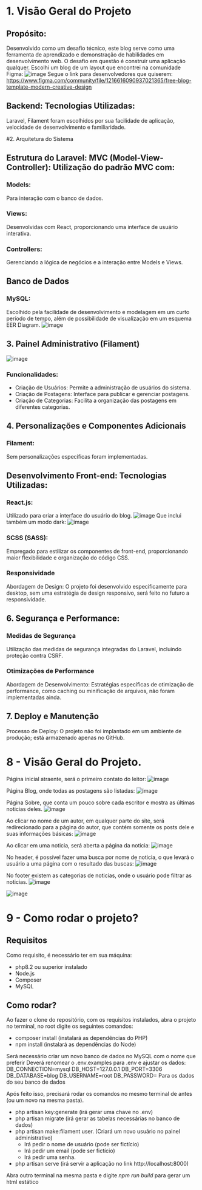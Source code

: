 # 1. Visão Geral do Projeto

## Propósito: 

Desenvolvido como um desafio técnico, este blog serve como uma ferramenta de aprendizado e demonstração de habilidades em desenvolvimento web.
O desafio em questão é construir uma aplicação qualquer.
Escolhi um blog de um layout que encontrei na comunidade Figma:
![image](https://github.com/gabrielestefono/blog_laravel/assets/104292192/7b971759-3272-4385-8aae-bc4b92fd7e55)
Segue o link para desenvolvedores que quiserem:
https://www.figma.com/community/file/1216616090937021365/free-blog-template-modern-creative-design

## Backend: Tecnologias Utilizadas:

Laravel, Filament foram escolhidos por sua facilidade de aplicação, velocidade de desenvolvimento e familiaridade.

#2. Arquitetura do Sistema

## Estrutura do Laravel: MVC (Model-View-Controller): Utilização do padrão MVC com:

### Models:

Para interação com o banco de dados.

### Views:

Desenvolvidas com React, proporcionando uma interface de usuário interativa.

### Controllers:

Gerenciando a lógica de negócios e a interação entre Models e Views.

## Banco de Dados

### MySQL:

Escolhido pela facilidade de desenvolvimento e modelagem em um curto período de tempo, além de possibilidade de visualização em um esquema EER Diagram.
![image](https://github.com/gabrielestefono/blog_laravel/assets/104292192/840ae637-3e09-47a1-8822-c766f1e18a87)

## 3. Painel Administrativo (Filament)
![image](https://github.com/gabrielestefono/blog_laravel/assets/104292192/073e8e48-8bcb-48bd-a42e-0c2dfbadbe0b)

### Funcionalidades:

* Criação de Usuários: Permite a administração de usuários do sistema.
* Criação de Postagens: Interface para publicar e gerenciar postagens.
* Criação de Categorias: Facilita a organização das postagens em diferentes categorias.

## 4. Personalizações e Componentes Adicionais

### Filament:

Sem personalizações específicas foram implementadas.

## Desenvolvimento Front-end: Tecnologias Utilizadas:

### React.js:

Utilizado para criar a interface do usuário do blog.
![image](https://github.com/gabrielestefono/blog_laravel/assets/104292192/0e8128af-97ea-45f0-8839-adb78ca77114)
Que inclui também um modo dark:
![image](https://github.com/gabrielestefono/blog_laravel/assets/104292192/90eee6e4-dd3b-41b2-a181-637c42e2c8f9)

### SCSS (SASS):

Empregado para estilizar os componentes de front-end, proporcionando maior flexibilidade e organização do código CSS.

### Responsividade
Abordagem de Design: O projeto foi desenvolvido especificamente para desktop, sem uma estratégia de design responsivo, será feito no futuro a responsividade.

## 6. Segurança e Performance:

### Medidas de Segurança

Utilização das medidas de segurança integradas do Laravel, incluindo proteção contra CSRF.

### Otimizações de Performance

Abordagem de Desenvolvimento: Estratégias específicas de otimização de performance, como caching ou minificação de arquivos, não foram implementadas ainda.

## 7. Deploy e Manutenção

Processo de Deploy: O projeto não foi implantado em um ambiente de produção; está armazenado apenas no GitHub.

# 8 - Visão Geral do Projeto.
Página inicial atraente, será o primeiro contato do leitor:
![image](https://github.com/gabrielestefono/blog_laravel/assets/104292192/842bf2a3-c966-4ad3-b0d4-497d5f5bd7aa)

Página Blog, onde todas as postagens são listadas:
![image](https://github.com/gabrielestefono/blog_laravel/assets/104292192/d69a4106-433e-4223-9caf-ac0c44cd5538)

Página Sobre, que conta um pouco sobre cada escritor e mostra as últimas noticias deles.
![image](https://github.com/gabrielestefono/blog_laravel/assets/104292192/c5194b6b-b5b2-4434-8acf-e565c9352bac)

Ao clicar no nome de um autor, em qualquer parte do site, será redirecionado para a página do autor, que contém somente os posts dele e suas informações básicas:
![image](https://github.com/gabrielestefono/blog_laravel/assets/104292192/9ebedb8b-649a-4611-bdb6-0405cdf698ca)

Ao clicar em uma noticia, será aberta a página da noticia:
![image](https://github.com/gabrielestefono/blog_laravel/assets/104292192/2b262bb6-4934-4773-ac44-b62a52c25045)

No header, é possível fazer uma busca por nome de noticia, o que levará o usuário a uma página com o resultado das buscas:
![image](https://github.com/gabrielestefono/blog_laravel/assets/104292192/72508559-3a2f-428d-977c-7c62f4a68b0c)

No footer existem as categorias de noticias, onde o usuário pode filtrar as noticias.
![image](https://github.com/gabrielestefono/blog_laravel/assets/104292192/f8f4d52d-a8a8-43ec-b443-80168bbd1938)

![image](https://github.com/gabrielestefono/blog_laravel/assets/104292192/47f86043-df92-4a55-85b3-8475fb5e3868)

# 9 - Como rodar o projeto?
## Requisitos
Como requisito, é necessário ter em sua máquina:
* php8.2 ou superior instalado
* Node.js
* Composer
* MySQL

## Como rodar?
Ao fazer o clone do repositório, com os requisitos instalados, abra o projeto no terminal, no root digite os seguintes comandos:
* composer install (instalará as dependências do PHP)
* npm install (instalará as dependências do Node)

Será necessário criar um novo banco de dados no MySQL com o nome que preferir
Deverá renomear o .env.examples para .env e ajustar os dados:
DB_CONNECTION=mysql
DB_HOST=127.0.0.1
DB_PORT=3306
DB_DATABASE=blog
DB_USERNAME=root
DB_PASSWORD=
Para os dados do seu banco de dados

Após feito isso, precisará rodar os comandos no mesmo terminal de antes (ou um novo na mesma pasta).
* php artisan key:generate (irá gerar uma chave no .env)
* php artisan migrate (irá gerar as tabelas necessárias no banco de dados)
* php artisan make:filament user. (Criará um novo usuário no painel administrativo)
    * Irá pedir o nome de usuário (pode ser fictício)
    * Irá pedir um email (pode ser fictício)
    * Irá pedir uma senha.
* php artisan serve (irá servir a aplicação no link http://localhost:8000)

Abra outro terminal na mesma pasta e digite *npm run build* para gerar um html estático
